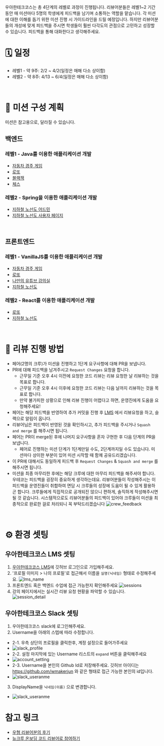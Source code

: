 우아한테크코스는 총 4단계의 레벨로 과정이 진행됩니다. 리뷰어분들은 레벨1~2 기간 동안 매 미션마다 5명의 학생에게 피드백을 남기며 소통하는 역할을 맡습니다. 각 미션에 대한 이해를 돕기 위한 미션 진행 시 가이드라인을 드릴 예정입니다. 하지만 리뷰어분들의 개성에 맞게 피드백을 주시면 학생들이 훨씬 다각도의 관점으로 고민하고 성장할 수 있습니다. 피드백을 통해 대화한다고 생각해주세요.

# 🗓️ 일정
- 레벨1 - 약 9주: 2/2 ~ 4/2(일정은 매해 다소 상이함)
- 레벨2 - 약 8주: 4/13 ~ 6/4(일정은 매해 다소 상이함)

<br/>

# 🚀 미션 구성 계획
미션은 참고용으로, 달라질 수 있습니다.

## 백엔드
### 레벨1 - Java를 이용한 애플리케이션 개발
- [자동차 경주 게임](https://github.com/woowacourse/java-racingcar)
- [로또](https://github.com/woowacourse/java-lotto)
- [블랙잭](https://github.com/woowacourse/java-blackjack)
- [체스](https://github.com/woowacourse/java-chess)

### 레벨2 - Spring을 이용한 애플리케이션 개발
- [지하철 노선도 어드민](https://github.com/woowacourse/java-subway-map-precourse)
- [지하철 노선도 사용자 페이지](https://github.com/woowacourse/java-subway-path-precourse)

<br/>

## 프론트엔드
### 레벨1 - VanillaJS를 이용한 애플리케이션 개발

- [자동차 경주 게임](https://github.com/woowacourse/javascript-racingcar)
- [로또](https://github.com/woowacourse/javascript-lotto)
- [나만의 유튜브 강의실](https://github.com/woowacourse/javascript-youtube-classroom)
- [지하철 노선도](https://github.com/woowacourse/javascript-subway)

### 레벨2 - React를 이용한 애플리케이션 개발

- [로또](https://github.com/woowacourse/react-lotto)
- [지하철 노선도](https://github.com/woowacourse/react-subway)

<br/>

# 💬  리뷰 진행 방법
- 페어(2명의 크루)가 미션을 진행하고 1단계 요구사항에 대해 PR을 보냅니다.
- PR에 대해 피드백을 남겨주시고 `Request Changes` 요청을 합니다.
    - 근무일 기준 오후 4시 이전에 요청한 코드 리뷰는 리뷰 요청한 날 리뷰하는 것을 목표로 합니다.
    - 근무일 기준 오후 4시 이후에 요청한 코드 리뷰는 다음 날까지 리뷰하는 것을 목표로 합니다.
    - 만약 불가피한 상황으로 인해 리뷰 진행이 어렵다고 하면, 운영진에게 도움을 요청해주세요!
- 페어는 해당 피드백을 반영하여 추가 커밋을 진행 후 [LMS](https://techcourse.woowahan.com/) 에서 리뷰요청을 하고, 슬랙으로 알림이 옵니다.
- 리뷰어님은 피드백이 반영된 것을 확인하시고, 추가 피드백을 주시거나  `Squash and merge` 를 해주시면 됩니다.
- 페어는 PR이 merge된 후에 나머지 요구사항을 혼자 구현한 후 다음 단계의 PR을 보냅니다.
    - 페어로 진행하는 미션 단계가 1단계만일 수도, 2단계까지일 수도 있습니다. 미션마다 상이한 부분이 있어 미션 시작할 때 함께 공유드리겠습니다.
- 이 PR에 대해서도 동일하게 피드백 후  `Request Changes`  &  `Squash and merge` 를 해주시면 됩니다.
- 미션을 최종 마무리한 후에는 해당 크루에 대한 마무리 피드백을 해주셔야 합니다. 우테코는 피드백을 굉장히 중요하게 생각하는데요. 리뷰어분들이 작성해주시는 이 피드백을 운영진들이 취합하여 면담 시 크루들의 성장에 도움이 될 수 있게 활용하곤 합니다. 크루들에게 직접적으로 공개되진 않으니 편하게, 솔직하게 작성해주시면 될 것 같습니다. 시스템적으로도 리뷰어분들의 피드백이 있어야 크루들이 미션을 최종적으로 완료한 걸로 처리되니 꼭 부탁드리겠습니다
![crew_feedback](./images/crew_feedback.jpg)

<br/>

# ⚙️ 환경 셋팅
## 우아한테크코스 LMS 셋팅
1. [우아한테크코스 LMS](https://techcourse.woowahan.com/)에 깃허브 로그인으로 가입해주세요.
2. '프로필 이미지 > 나의 프로필'로 접근해서 이름을 `실명(닉네임)` 형태로 수정해주세요.
![lms_name](./images/lms_name.jpg)
3. 프론트엔드 혹은 백엔드 수업에 접근 가능한지 확인해주세요
![sessions](./images/sessions.jpg)
4. 강의 페이지에서는 실시간 리뷰 요청 현황을 파악할 수 있습니다. 
![session_detail](./images/session_detail.jpg)

## 우아한테크코스 Slack 셋팅
1. 우아한테크코스 slack에 로그인해주세요.
2. Username을 아래의 스텝에 따라 수정합니다.
- 2-1. 우측 상단의 프로필을 클릭한후, 계정 설정으로 들어가주세요 
- ![slack_profile](./images/slack_profile.jpg)
- 2-2. 설정 마지막에 있는 Username 리스트의 `expand` 버튼을 클릭해주세요
- ![account_setting](./images/account_setting.jpg)
- 2-3. Username을 본인의 Github Id로 저장해주세요. 깃허브 아이디는 https://github.com/wmakerjun 와 같은 형태로 접근 가능한 본인의 id입니다.
- ![slack_useranme](./images/slack_username.jpg)
3. DisplayName을 `닉네임(이름)` 으로 변경합니다.
- ![slack_useranme](./images/slack_display_name.jpg)

# 참고 링크
- [우형 리뷰어분의 후기](https://woowabros.github.io/woowabros/2019/08/22/code-reviewer.html)
- [뉴크루 온보딩 코드 리뷰어로 참여하기](https://tech.kakao.com/2021/04/08/welcome-new-krew3)